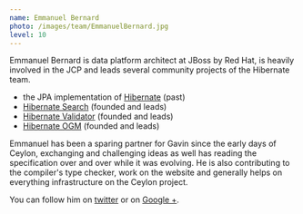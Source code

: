 ```yaml
---
name: Emmanuel Bernard
photo: /images/team/EmmanuelBernard.jpg
level: 10   
---
```

Emmanuel Bernard is data platform architect at JBoss by Red Hat, is heavily involved in the JCP and leads several community projects of the Hibernate team.

- the JPA implementation of [Hibernate](http://hibernate.org) (past)
- [Hibernate Search](http://search.hibernate.org) (founded and leads)
- [Hibernate Validator](http://validator.hibernate.org) (founded and leads)
- [Hibernate OGM](http://hibernate.org/subprojects/ogm) (founded and leads)

Emmanuel has been a sparing partner for Gavin since the early days of Ceylon, exchanging and challenging ideas as well has reading the specification over and over while it was evolving. He is also contributing to the compiler's type checker, work on the website and generally helps on everything infrastructure on the Ceylon project.

You can follow him on [twitter](http://twitter.com/emmanuelbernard) or on [Google +](http://emmanuelbernard.com/+).